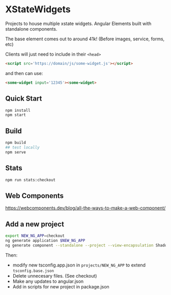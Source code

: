 # XStateWidgets

Projects to house multiple xstate widgets. Angular Elements built with standalone components. 

The base element comes out to around 41k! (Before images, service, forms, etc)

Clients will just need to include in their `<head>`

```html
<script src='https://domain/js/some-widget.js'></script>
```

and then can use:

```html
<some-widget input='12345'><some-widget>
```

## Quick Start

```bash
npm install
npm start
```

## Build

```bash
npm build
## test locally
npm serve
```

## Stats

```bash
npm run stats:checkout
```

## Web Components

<https://webcomponents.dev/blog/all-the-ways-to-make-a-web-component/>

## Add a new project

```bash
export NEW_NG_APP=checkout
ng generate application $NEW_NG_APP
ng generate component --standalone --project --view-encapsulation ShadowDom $NEW_NG_APP
```

Then:

- modify new tsconfig.app.json in `projects/NEW_NG_APP` to extend `tsconfig.base.json`
- Delete unnecesary files. (See checkout)
- Make any updates to angular.json
- Add in scripts for new project in package.json